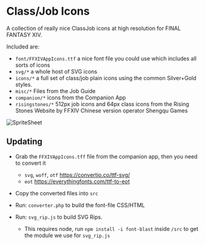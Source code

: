 # Class/Job Icons

A collection of really nice ClassJob icons at high resolution for FINAL FANTASY XIV.

Included are:
- `font/FFXIVAppIcons.ttf` a nice font file you could use which includes all sorts of icons
- `svg/*` a whole host of SVG icons
- `icons/*` a full set of class/job plain icons using the common Silver+Gold styles.
- `misc/*` Files from the Job Guide
- `companion/*` icons from the Companion App
- `risingstones/*` 512px job icons and 64px class icons from the Rising Stones Website by FFXIV Chinese version operator Shengqu Games

![SpriteSheet](classjobs_sprite.png)

## Updating

- Grab the `FFXIVAppIcons.tff` file from the companion app, then you need to convert it
  - `svg`, `woff`, `otf` https://convertio.co/ttf-svg/
  - `eot` https://everythingfonts.com/ttf-to-eot

- Copy the converted files into `src`
- Run: `converter.php` to build the font-file CSS/HTML
- Run: `svg_rip.js` to build SVG Rips.
  - This requires node, run `npm install -i font-blast` inside `/src` to get the module we use for `svg_rip.js`
